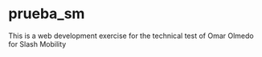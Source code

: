 # prueba_sm
This is a web development exercise for the technical test of Omar Olmedo for Slash Mobility
